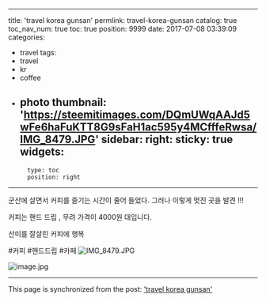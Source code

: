 
---
title: 'travel korea gunsan'
permlink: travel-korea-gunsan
catalog: true
toc_nav_num: true
toc: true
position: 9999
date: 2017-07-08 03:39:09
categories:
- travel
tags:
- travel
- kr
- coffee
- photo
thumbnail: 'https://steemitimages.com/DQmUWqAAJd5wFe6haFuKTT8G9sFaH1ac595y4MCfffeRwsa/IMG_8479.JPG'
sidebar:
    right:
        sticky: true
widgets:
    -
        type: toc
        position: right
---


군산에 살면서 커피를 즐기는 시간이 줄어 들었다.
그러나 이렇게 멋진 곳을 발견 !!!

커피는 핸드 드립 , 
무려 가격이 4000원 대입니다. 

산미를 잘살린 커피에 행복 

#커피 #핸드드립 #카페
![IMG_8479.JPG](https://steemitimages.com/DQmUWqAAJd5wFe6haFuKTT8G9sFaH1ac595y4MCfffeRwsa/IMG_8479.JPG)

![image.jpg](https://steemitimages.com/DQmXMjLadTAqZGfwLHi6obu7i9xiJ5JaYqDsWZoTVpViBWt/image.jpg)

- - -

This page is synchronized from the post: ['travel korea gunsan'](https://steemit.com/@kingbit/travel-korea-gunsan)
